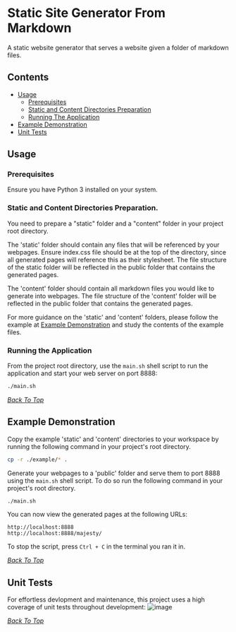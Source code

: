 # Static Site Generator From Markdown

A static website generator that serves a website given a folder of markdown files.

## Contents
* [Usage](#usage)
  * [Prerequisites](#prerequisites)<br>
  * [Static and Content Directories Preparation](#static-and-content-directories-preparation)<br>
  * [Running The Application](#running-the-application)<br>
* [Example Demonstration](#example-demonstration)
* [Unit Tests](#unit-tests)

## Usage
### Prerequisites
Ensure you have Python 3 installed on your system.

### Static and Content Directories Preparation.
You need to prepare a "static" folder and a "content" folder in your project root directory.

The 'static' folder should contain any files that will be referenced by your webpages. Ensure index.css file should be at the top of the directory, since all generated pages will reference this as their stylesheet. The file structure of the static folder will be reflected in the public folder that contains the generated pages.

The 'content' folder should contain all markdown files you would like to generate into webpages. The file structure of the 'content' folder will be reflected in the public folder that contains the generated pages.

For more guidance on the 'static' and 'content' folders, please follow the example at [Example Demonstration](#example-demonstration) and study the contents of the example files.

### Running the Application
From the project root directory, use the `main.sh` shell script to run the application and start your web server on port 8888:

```bash
./main.sh
```

*[Back To Top](#static-site-generator-from-markdown)* <br>
## Example Demonstration

Copy the example 'static' and 'content' directories to your workspace by running the following command in your project's root directory.

```bash
cp -r ./example/* .
```

Generate your webpages to a 'public' folder and serve them to port 8888 using the `main.sh` shell script. To do so run the following command in your project's root directory.

```bash
./main.sh
```
You can now view the generated pages at the following URLs:
```
http://localhost:8888
http://localhost:8888/majesty/
```

To stop the script, press `Ctrl + C` in the terminal you ran it in.

*[Back To Top](#static-site-generator-from-markdown)* <br>
## Unit Tests
For effortless devlopment and maintenance, this project uses a high coverage of unit tests throughout development:
![image](https://github.com/adamhu714/static-site-generator/assets/105497355/c35f6060-04d1-49e4-8568-e81d2c1ba0c1)


*[Back To Top](#static-site-generator-from-markdown)* <br>
